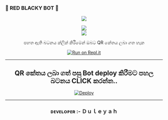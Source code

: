 ###    🐰 RED BLACKY BOT 🐰
<div align="center">		
<img src= "https://camo.githubusercontent.com/71b837571c48af3aa60a73dbc9d5936aa359d78efbfa8a6743cbbbc16b80ef4d/68747470733a2f2f63646e2e646973636f72646170702e636f6d2f6174746163686d656e74732f3830353930323039333930363630383138362f3830353931333937323533353539303932322f74656e6f722e676966"/>
</p>
<img src="https://i.ibb.co/RjzKtK5/pull-shark-default.png"/>
<div align="center">		
<img src= "https://camo.githubusercontent.com/71b837571c48af3aa60a73dbc9d5936aa359d78efbfa8a6743cbbbc16b80ef4d/68747470733a2f2f63646e2e646973636f72646170702e636f6d2f6174746163686d656e74732f3830353930323039333930363630383138362f3830353931333937323533353539303932322f74656e6f722e676966"/>
</p>
</b></h5>පහත ඇති බටනය ක්ලික් කිරීමෙන් ඔබට QR කේතය ලබා ගත හැක</h5></b>


[![Run on Repl.it](https://repl.it/badge/github/quiec/whatsasena)](https://replit.com/@MagmaGaming/AQUABOT-REPL#index.js)

---------------------------------
 QR කේතය ලබා ගත් පසු Bot deploy කිරීමට පහල බටනය CLICK කරන්න..
---------------------------------

[![Deploy](https://www.herokucdn.com/deploy/button.svg)](https://dashboard.heroku.com/new?template=https://github.com/Duleyah/Aqua-Bot-Update)

---------------------------------   

 ### ᴅᴇᴠᴇʟᴏᴘᴇʀ :- Ｄｕｌｅｙａｈ


